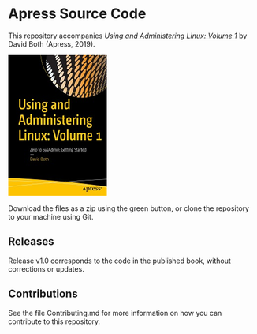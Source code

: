 # Apress Source Code

This repository accompanies [*Using and Administering Linux: Volume 1*](http://www.apress.com/9781484250488) by David Both (Apress, 2019).

[comment]: #cover
![Cover image](9781484250488.jpg)

Download the files as a zip using the green button, or clone the repository to your machine using Git.

## Releases

Release v1.0 corresponds to the code in the published book, without corrections or updates.

## Contributions

See the file Contributing.md for more information on how you can contribute to this repository.